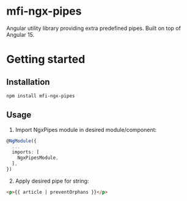 # mfi-ngx-pipes

Angular utility library providing extra predefined pipes. Built on top of Angular 15.

# Getting started

## Installation
```bash
npm install mfi-ngx-pipes
```

## Usage
1. Import NgxPipes module in desired module/component:
```ts
@NgModule({
  ...
  imports: [
    NgxPipesModule,
  ],
})
```

2. Apply desired pipe for string:
```html
<p>{{ article | preventOrphans }}</p>
```
